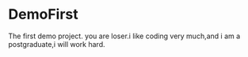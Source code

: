 # DemoFirst
The first demo project.
you are loser.i like coding very much,and i am a postgraduate,i will work hard.
